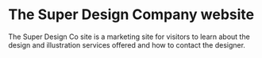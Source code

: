 <h1>The Super Design Company website</h1>
<p>The Super Design Co site is a marketing site for visitors to learn about the design and illustration services offered and how to contact the designer.</p>
